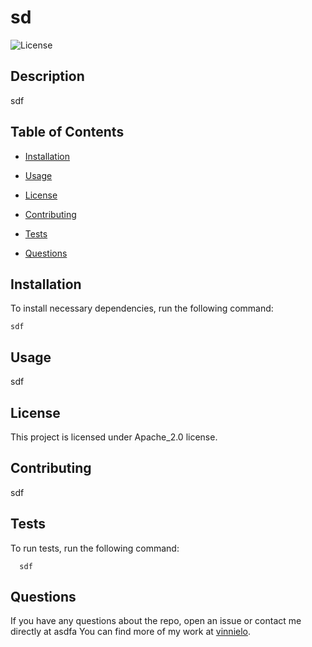 # sd 
  ![License](https://img.shields.io/badge/License-Apache_2.0-blue.svg)
  
  ## Description
  
 sdf
  
  ## Table of Contents 
  
  * [Installation](#installation)
  
  * [Usage](#usage)
  
  * [License](#license)
  
  * [Contributing](#contributing)
  
  * [Tests](#tests)
  
  * [Questions](#questions)
  
  ## Installation
  
  To install necessary dependencies, run the following command:
  
  ```
 sdf
  ```
  
  ## Usage
  
  sdf
  
 ## License
  
  This project is licensed under Apache_2.0 license.
    
  ## Contributing
  
 sdf
  
  ## Tests
  
  To run tests, run the following command:
  
```
  sdf
```
  
  ## Questions
  
  If you have any questions about the repo, open an issue or contact me directly at asdfa You can find more of my work at [vinnielo](https://github.com/vinnielo/).
